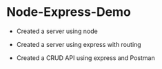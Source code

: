 # Node-Express-Demo

- Created a server using node

- Created a server using express with routing

- Created a CRUD API using express and Postman

